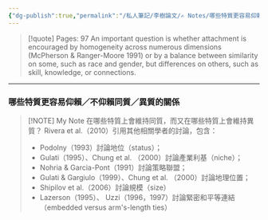 ```yaml
---
{"dg-publish":true,"permalink":"/私人筆記/李樹論文/✍️ Notes/哪些特質更容易仰賴／不仰賴同質／異質的關係/","title":"哪些特質更容易仰賴／不仰賴同質／異質的關係","tags":["李樹論文"],"noteIcon":"3","created":"2025-06-10T19:14:43.000+08:00","updated":"2025-06-10T19:20:05.725+08:00"}
---
```






> [!quote] Pages: 97
>  An important question is whether attachment is encouraged by homogeneity across numerous dimensions (McPherson & Ranger-Moore 1991) or by a balance between similarity on some, such as race and gender, but differences on others, such as skill, knowledge, or connections. 


----


### 哪些特質更容易仰賴／不仰賴同質／異質的關係

> [!NOTE] My Note
> 在哪些特質上會維持同質，而又在哪些特質上會維持異質？
> Rivera et al.（2010）引用其他相關學者的討論，包含：
> - Podolny（1993）討論地位（status）；
> - Gulati（1995）、Chung et al. （2000）討論產業利基（niche）；
> - Nohria & Garcia-Pont（1991）討論策略聯盟；
> - Gulati & Gargiulo（1999）、Chung et al. （2000）討論地理位置；
> - Shipilov et al.（2006）討論規模（size）
> - Lazerson（1995）、 Uzzi（1996，1997）討論緊密和平等連結（embedded versus arm's-length ties）


